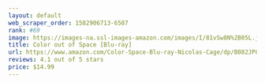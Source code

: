 ```yaml
---
layout: default 
﻿web_scraper_order: 1582906713-6587
rank: #69
image: https://images-na.ssl-images-amazon.com/images/I/81vSw8N%2B05L.jpg
title: Color out of Space [Blu-ray]
url: https://www.amazon.com/Color-Space-Blu-ray-Nicolas-Cage/dp/B082JP8CRG/ref=zg_mw_movies-tv_69?_encoding=UTF8&psc=1&refRID=46H18T9MD3CR2HGGW70G
reviews: 4.1 out of 5 stars
price: $14.99 
---
```

